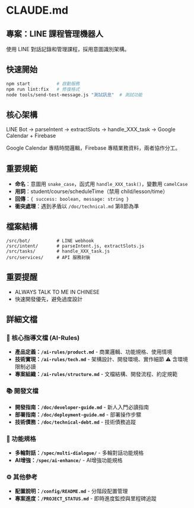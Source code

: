 # CLAUDE.md

## 專案：LINE 課程管理機器人
使用 LINE 對話記錄和管理課程，採用意圖識別架構。

## 快速開始
```bash
npm start          # 啟動服務
npm run lint:fix   # 修復格式
node tools/send-test-message.js "測試訊息"  # 測試功能
```

## 核心架構
LINE Bot → parseIntent → extractSlots → handle_XXX_task → Google Calendar + Firebase

Google Calendar 專精時間邏輯，Firebase 專精業務資料，兩者協作分工。

## 重要規範
- **命名**：意圖用 `snake_case`，函式用 `handle_XXX_task()`，變數用 `camelCase`
- **用詞**：student/course/scheduleTime（禁用 child/lesson/time）
- **回傳**：`{ success: boolean, message: string }`
- **衝突處理**：遇到矛盾以 `/doc/technical.md` 第8節為準

## 檔案結構
```
/src/bot/          # LINE webhook
/src/intent/       # parseIntent.js, extractSlots.js  
/src/tasks/        # handle_XXX_task.js
/src/services/     # API 服務封裝
```

## 重要提醒
- ALWAYS TALK TO ME IN CHINESE
- 快速開發優先，避免過度設計

## 詳細文檔

### 🎯 核心指導文檔 (AI-Rules)
- **產品定義：`/ai-rules/product.md`** - 商業邏輯、功能規格、使用情境
- **技術實現：`/ai-rules/tech.md`** - 架構設計、開發環境、實作細節 ⚠️ 含環境限制必讀
- **專案組織：`/ai-rules/structure.md`** - 文檔結構、開發流程、約定規範

### 📚 開發文檔
- **開發指南：`/doc/developer-guide.md`** - 新人入門必讀指南
- **部署指南：`/doc/deployment-guide.md`** - 部署操作步驟
- **技術債務：`/doc/technical-debt.md`** - 技術債務追蹤

### 🔬 功能規格
- **多輪對話：`/spec/multi-dialogue/`** - 多輪對話功能規格
- **AI增強：`/spec/ai-enhance/`** - AI增強功能規格

### ⚙️ 其他參考
- **配置說明：`/config/README.md`** - 分階段配置管理
- **專案進度：`/PROJECT_STATUS.md`** - 即時進度監控與里程碑追蹤